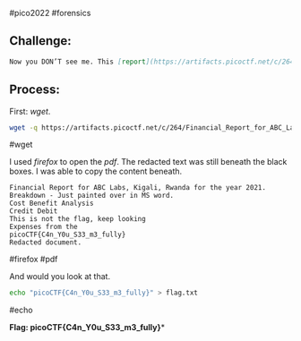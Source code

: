 #pico2022 #forensics 

## Challenge:
```md
Now you DON’T see me. This [report](https://artifacts.picoctf.net/c/264/Financial_Report_for_ABC_Labs.pdf) has some critical data in it, some of which have been redacted correctly, while some were not. Can you find an important key that was not redacted properly?
```

## Process:
First: *wget*.
```bash
wget -q https://artifacts.picoctf.net/c/264/Financial_Report_for_ABC_Labs.pdf
```
#wget 

I used *firefox* to open the *pdf*. The redacted text was still beneath the black boxes. I was able to copy the content beneath.
```
Financial Report for ABC Labs, Kigali, Rwanda for the year 2021.  
Breakdown - Just painted over in MS word.  
Cost Benefit Analysis  
Credit Debit  
This is not the flag, keep looking  
Expenses from the  
picoCTF{C4n_Y0u_S33_m3_fully}  
Redacted document.
```
#firefox #pdf

And would you look at that.
```bash
echo "picoCTF{C4n_Y0u_S33_m3_fully}" > flag.txt
```
#echo 

**Flag: picoCTF{C4n_Y0u_S33_m3_fully}***
